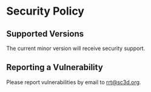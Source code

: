 # Security Policy

## Supported Versions

The current minor version will receive security support.

## Reporting a Vulnerability

Please report vulnerabilities by email to <rrt@sc3d.org>.
